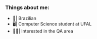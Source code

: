 ### Things about me:

- 📌| Brazilian 
- 🖥️| Computer Science student at UFAL
- 👩‍💻| Interested in the QA area
